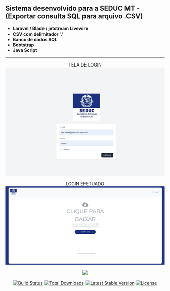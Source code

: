 ## Sistema desenvolvido para a SEDUC MT - (Exportar consulta SQL para arquivo .CSV)
- **Laravel / Blade / jetstream Livewire**
- **CSV com delimitador '.'**
- **Banco de dados SQL**
- **Bootstrap**
- **Java Script**
<hr>

<p align="center"> TELA DE LOGIN <img src="https://github.com/igorarrudabatista/Imagens/blob/main/imagem_2022-05-26_095106764.png" />
<p align="center"> LOGIN EFETUADO <img src="https://github.com/igorarrudabatista/Imagens/blob/main/imagem_2022-05-26_111424582.png" />


<p align="center"><a href="https://laravel.com" target="_blank"><img src="https://raw.githubusercontent.com/laravel/art/master/logo-lockup/5%20SVG/2%20CMYK/1%20Full%20Color/laravel-logolockup-cmyk-red.svg" width="400"></a></p>

<p align="center">
<a href="https://travis-ci.org/laravel/framework"><img src="https://travis-ci.org/laravel/framework.svg" alt="Build Status"></a>
<a href="https://packagist.org/packages/laravel/framework"><img src="https://img.shields.io/packagist/dt/laravel/framework" alt="Total Downloads"></a>
<a href="https://packagist.org/packages/laravel/framework"><img src="https://img.shields.io/packagist/v/laravel/framework" alt="Latest Stable Version"></a>
<a href="https://packagist.org/packages/laravel/framework"><img src="https://img.shields.io/packagist/l/laravel/framework" alt="License"></a>
</p>
